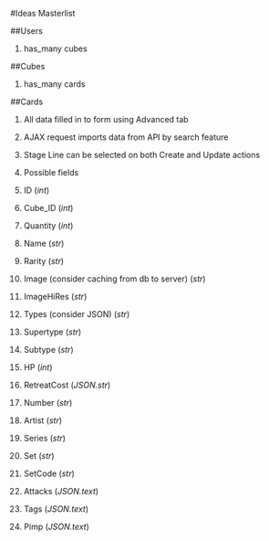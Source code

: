 #Ideas Masterlist  

##Users  

1. has_many cubes

##Cubes  

1. has_many cards

##Cards  

1. All data filled in to form using Advanced tab
2. AJAX request imports data from API by search feature
3. Stage Line can be selected on both Create and Update actions
4. Possible fields  

  1. ID (*int*)
  2. Cube_ID (*int*)
  3. Quantity (*int*)
  4. Name (*str*)
  5. Rarity (*str*)
  6. Image (consider caching from db to server) (*str*)
  7. ImageHiRes (*str*)
  8. Types (consider JSON) (*str*)
  9. Supertype (*str*)
  10. Subtype (*str*)
  11. HP (*int*)
  12. RetreatCost (*JSON.str*)
  13. Number (*str*)
  14. Artist (*str*)
  15. Series (*str*)
  16. Set (*str*)
  17. SetCode (*str*)
  18. Attacks (*JSON.text*)
  19. Tags (*JSON.text*)
  20. Pimp (*JSON.text*)
